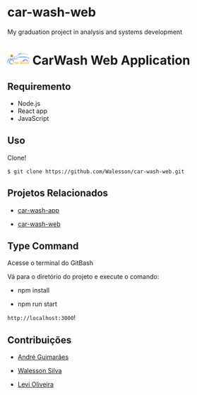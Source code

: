 # car-wash-web
My graduation project in analysis and systems development

# <img src="https://raw.githubusercontent.com/Walesson/car-wash-landingpage/develop/src/assets/images/logo-v1.png?w=512" heigt="50" width="50"> CarWash Web Application

## Requiremento

- Node.js
- React app
- JavaScript

## Uso

Clone!

```
$ git clone https://github.com/Walesson/car-wash-web.git
```
## Projetos Relacionados

- [car-wash-app](https://github.com/Walesson/car-wash-app.git)

- [car-wash-web](https://github.com/Walesson/car-wash-web.git)

## Type Command

Acesse o terminal do GitBash

Vá para o diretório do projeto e execute o comando:
- npm install

- npm run start

`http://localhost:3000`!

## Contribuições

- [André Guimarães](https://github.com/Us3rRoot)

- [Walesson Silva](https://github.com/Walesson)

- [Levi Oliveira](https://github.com/levioliveira)
